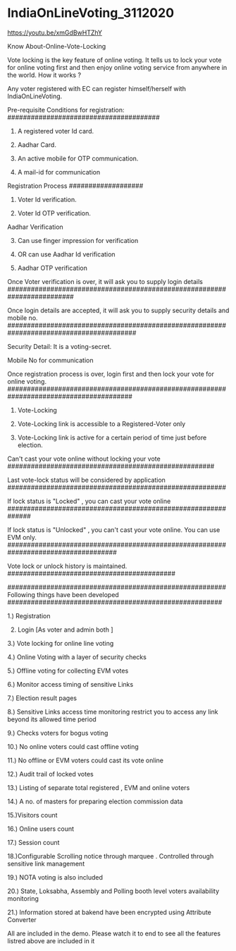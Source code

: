 # IndiaOnLineVoting_3112020

https://youtu.be/xmGdBwHTZhY

Know About-Online-Vote-Locking



Vote locking is the key feature of online voting. It tells us to lock your vote for online voting first and then enjoy online voting service from anywhere in the world.
How it works ?

Any voter registered with EC can register himself/herself with IndiaOnLineVoting.

Pre-requisite Conditions for registration:
#######################################
1. A registered voter Id card.

2. Aadhar Card.

3. An active mobile for OTP communication.

4. A mail-id for communication

Registration Process
###################
1. Voter Id verification.

2. Voter Id OTP verification.

Aadhar Verification

3. Can use finger impression for verification

4. OR can use Aadhar Id verification

5. Aadhar OTP verification

Once Voter verification is over, it will ask you to supply login details
#########################################################################

Once login details are accepted, it will ask you to supply security details and mobile no.
#########################################################################################

Security Detail: It is a voting-secret.

Mobile No for communication

Once registration process is over, login first and then lock your vote for online voting.
########################################################################################

1. Vote-Locking

2. Vote-Locking link is accessible to a Registered-Voter only

3. Vote-Locking link is active for a certain period of time just before election.

Can't cast your vote online without locking your vote
#####################################################

Last vote-lock status will be considered by application
########################################################

If lock status is "Locked" , you can cast your vote online
##############################################################

If lock status is "Unlocked" , you can't cast your vote online. You can use EVM only.
####################################################################################

Vote lock or unlock history is maintained.
###########################################


########################################################
     Following things have been developed
#######################################################

1.) Registration

2) Login  [As voter and admin both ]

3.) Vote locking for online line voting

4.)  Online Voting with a layer of security checks

5.) Offline voting for collecting EVM votes

6.) Monitor access timing of sensitive Links

7.)  Election result pages

8.) Sensitive Links access time monitoring restrict you to access any link beyond its allowed time period

9.) Checks voters for bogus voting

10.) No online voters could cast offline voting

11.) No offline or EVM voters could cast its vote online

12.) Audit trail of locked votes

13.) Listing of separate total registered , EVM and online voters 

14.) A no. of masters for preparing election commission data

15.)Visitors count

16.) Online users count

17.) Session count

18.)Configurable Scrolling notice through marquee . Controlled through sensitive link management

19.) NOTA voting is also included

20.) State, Loksabha, Assembly and Polling booth level voters availability monitoring

21.) Information stored at bakend have been encrypted using Attribute Converter

All are included in the demo. Please watch it to end to see all the features listred above
 are included in it
